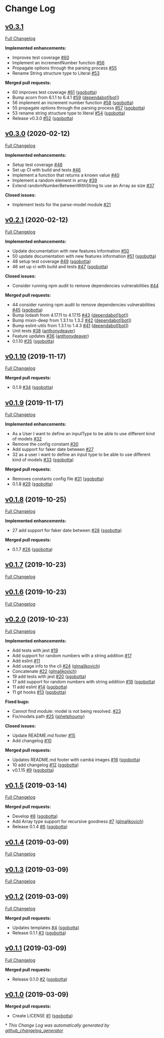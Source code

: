 # Change Log

## [v0.3.1](https://github.com/Cambalab/fake-data-generator/tree/HEAD)

[Full Changelog](https://github.com/Cambalab/fake-data-generator/compare/v0.3.0...HEAD)

**Implemented enhancements:**

- Improves test coverage [\#60](https://github.com/Cambalab/fake-data-generator/issues/60)
- Implement an incrementNumber function [\#56](https://github.com/Cambalab/fake-data-generator/issues/56)
- Propagate options through the parsing process [\#55](https://github.com/Cambalab/fake-data-generator/issues/55)
- Rename String structure type to Literal [\#53](https://github.com/Cambalab/fake-data-generator/issues/53)

**Merged pull requests:**

- 60 improves test coverage [\#61](https://github.com/Cambalab/fake-data-generator/pull/61) ([sgobotta](https://github.com/sgobotta))
- Bump acorn from 6.1.1 to 6.4.1 [\#59](https://github.com/Cambalab/fake-data-generator/pull/59) ([dependabot[bot]](https://github.com/apps/dependabot))
- 56 implement an increment number function [\#58](https://github.com/Cambalab/fake-data-generator/pull/58) ([sgobotta](https://github.com/sgobotta))
- 55 propagate options through the parsing process [\#57](https://github.com/Cambalab/fake-data-generator/pull/57) ([sgobotta](https://github.com/sgobotta))
- 53 rename string structure type to literal [\#54](https://github.com/Cambalab/fake-data-generator/pull/54) ([sgobotta](https://github.com/sgobotta))
- Release v0.3.0 [\#52](https://github.com/Cambalab/fake-data-generator/pull/52) ([sgobotta](https://github.com/sgobotta))

## [v0.3.0](https://github.com/Cambalab/fake-data-generator/tree/v0.3.0) (2020-02-12)
[Full Changelog](https://github.com/Cambalab/fake-data-generator/compare/v0.2.1...v0.3.0)

**Implemented enhancements:**

- Setup test coverage [\#48](https://github.com/Cambalab/fake-data-generator/issues/48)
- Set up CI with build and tests [\#46](https://github.com/Cambalab/fake-data-generator/issues/46)
- Implement a function that returns a known value [\#40](https://github.com/Cambalab/fake-data-generator/issues/40)
- Implement a random element in array [\#39](https://github.com/Cambalab/fake-data-generator/issues/39)
- Extend randomNumberBetweenWithString to use an Array as size [\#37](https://github.com/Cambalab/fake-data-generator/issues/37)

**Closed issues:**

- Implement tests for the parse-model module [\#21](https://github.com/Cambalab/fake-data-generator/issues/21)

## [v0.2.1](https://github.com/Cambalab/fake-data-generator/tree/v0.2.1) (2020-02-12)
[Full Changelog](https://github.com/Cambalab/fake-data-generator/compare/v0.1.10...v0.2.1)

**Implemented enhancements:**

- Update documentation with new features information [\#50](https://github.com/Cambalab/fake-data-generator/issues/50)
- 50 update documentation with new features information [\#51](https://github.com/Cambalab/fake-data-generator/pull/51) ([sgobotta](https://github.com/sgobotta))
- 48 setup test coverage [\#49](https://github.com/Cambalab/fake-data-generator/pull/49) ([sgobotta](https://github.com/sgobotta))
- 46 set up ci with build and tests [\#47](https://github.com/Cambalab/fake-data-generator/pull/47) ([sgobotta](https://github.com/sgobotta))

**Closed issues:**

- Consider running npm audit to remove dependencies vulnerabilities [\#44](https://github.com/Cambalab/fake-data-generator/issues/44)

**Merged pull requests:**

- 44 consider running npm audit to remove dependencies vulnerabilities [\#45](https://github.com/Cambalab/fake-data-generator/pull/45) ([sgobotta](https://github.com/sgobotta))
- Bump lodash from 4.17.11 to 4.17.15 [\#43](https://github.com/Cambalab/fake-data-generator/pull/43) ([dependabot[bot]](https://github.com/apps/dependabot))
- Bump mixin-deep from 1.3.1 to 1.3.2 [\#42](https://github.com/Cambalab/fake-data-generator/pull/42) ([dependabot[bot]](https://github.com/apps/dependabot))
- Bump eslint-utils from 1.3.1 to 1.4.3 [\#41](https://github.com/Cambalab/fake-data-generator/pull/41) ([dependabot[bot]](https://github.com/apps/dependabot))
- Unit tests [\#38](https://github.com/Cambalab/fake-data-generator/pull/38) ([anthonydeaver](https://github.com/anthonydeaver))
- Feature updates [\#36](https://github.com/Cambalab/fake-data-generator/pull/36) ([anthonydeaver](https://github.com/anthonydeaver))
- 0.1.10 [\#35](https://github.com/Cambalab/fake-data-generator/pull/35) ([sgobotta](https://github.com/sgobotta))

## [v0.1.10](https://github.com/Cambalab/fake-data-generator/tree/v0.1.10) (2019-11-17)
[Full Changelog](https://github.com/Cambalab/fake-data-generator/compare/v0.1.9...v0.1.10)

**Merged pull requests:**

- 0.1.9 [\#34](https://github.com/Cambalab/fake-data-generator/pull/34) ([sgobotta](https://github.com/sgobotta))

## [v0.1.9](https://github.com/Cambalab/fake-data-generator/tree/v0.1.9) (2019-11-17)
[Full Changelog](https://github.com/Cambalab/fake-data-generator/compare/v0.1.8...v0.1.9)

**Implemented enhancements:**

- As a User I want to define an inputType to be able to use different kind of models [\#32](https://github.com/Cambalab/fake-data-generator/issues/32)
- Remove the config constant [\#30](https://github.com/Cambalab/fake-data-generator/issues/30)
- Add support for faker date between [\#27](https://github.com/Cambalab/fake-data-generator/issues/27)
- 32 as a user i want to define an input type to be able to use different kind of models [\#33](https://github.com/Cambalab/fake-data-generator/pull/33) ([sgobotta](https://github.com/sgobotta))

**Merged pull requests:**

- Removes constants config file [\#31](https://github.com/Cambalab/fake-data-generator/pull/31) ([sgobotta](https://github.com/sgobotta))
- 0.1.8 [\#29](https://github.com/Cambalab/fake-data-generator/pull/29) ([sgobotta](https://github.com/sgobotta))

## [v0.1.8](https://github.com/Cambalab/fake-data-generator/tree/v0.1.8) (2019-10-25)
[Full Changelog](https://github.com/Cambalab/fake-data-generator/compare/v0.1.7...v0.1.8)

**Implemented enhancements:**

- 27 add support for faker date between [\#28](https://github.com/Cambalab/fake-data-generator/pull/28) ([sgobotta](https://github.com/sgobotta))

**Merged pull requests:**

- 0.1.7 [\#26](https://github.com/Cambalab/fake-data-generator/pull/26) ([sgobotta](https://github.com/sgobotta))

## [v0.1.7](https://github.com/Cambalab/fake-data-generator/tree/v0.1.7) (2019-10-23)
[Full Changelog](https://github.com/Cambalab/fake-data-generator/compare/v0.1.6...v0.1.7)

## [v0.1.6](https://github.com/Cambalab/fake-data-generator/tree/v0.1.6) (2019-10-23)
[Full Changelog](https://github.com/Cambalab/fake-data-generator/compare/v0.2.0...v0.1.6)

## [v0.2.0](https://github.com/Cambalab/fake-data-generator/tree/v0.2.0) (2019-10-23)
[Full Changelog](https://github.com/Cambalab/fake-data-generator/compare/v0.1.5...v0.2.0)

**Implemented enhancements:**

- Add tests with jest [\#19](https://github.com/Cambalab/fake-data-generator/issues/19)
- Add support for random numbers with a string addition [\#17](https://github.com/Cambalab/fake-data-generator/issues/17)
- Add eslint [\#11](https://github.com/Cambalab/fake-data-generator/issues/11)
- Add usage info to the cli [\#24](https://github.com/Cambalab/fake-data-generator/pull/24) ([glmaljkovich](https://github.com/glmaljkovich))
- Concatenate [\#22](https://github.com/Cambalab/fake-data-generator/pull/22) ([glmaljkovich](https://github.com/glmaljkovich))
- 19 add tests with jest [\#20](https://github.com/Cambalab/fake-data-generator/pull/20) ([sgobotta](https://github.com/sgobotta))
- 17 add support for random numbers with string addition [\#18](https://github.com/Cambalab/fake-data-generator/pull/18) ([sgobotta](https://github.com/sgobotta))
- 11 add eslint [\#14](https://github.com/Cambalab/fake-data-generator/pull/14) ([sgobotta](https://github.com/sgobotta))
- 11 git hooks [\#13](https://github.com/Cambalab/fake-data-generator/pull/13) ([sgobotta](https://github.com/sgobotta))

**Fixed bugs:**

- Cannot find module: model is not being resolved. [\#23](https://github.com/Cambalab/fake-data-generator/issues/23)
- Fix/models path [\#25](https://github.com/Cambalab/fake-data-generator/pull/25) ([jphetphoumy](https://github.com/jphetphoumy))

**Closed issues:**

- Update README.md footer [\#15](https://github.com/Cambalab/fake-data-generator/issues/15)
- Add changelog [\#10](https://github.com/Cambalab/fake-data-generator/issues/10)

**Merged pull requests:**

- Updates README.md footer with cambá images [\#16](https://github.com/Cambalab/fake-data-generator/pull/16) ([sgobotta](https://github.com/sgobotta))
- 10 add changelog [\#12](https://github.com/Cambalab/fake-data-generator/pull/12) ([sgobotta](https://github.com/sgobotta))
- v0.1.15 [\#9](https://github.com/Cambalab/fake-data-generator/pull/9) ([sgobotta](https://github.com/sgobotta))

## [v0.1.5](https://github.com/Cambalab/fake-data-generator/tree/v0.1.5) (2019-03-14)
[Full Changelog](https://github.com/Cambalab/fake-data-generator/compare/v0.1.4...v0.1.5)

**Merged pull requests:**

- Develop [\#8](https://github.com/Cambalab/fake-data-generator/pull/8) ([sgobotta](https://github.com/sgobotta))
- Add Array type support for recursive goodness [\#7](https://github.com/Cambalab/fake-data-generator/pull/7) ([glmaljkovich](https://github.com/glmaljkovich))
- Release 0.1.4 [\#6](https://github.com/Cambalab/fake-data-generator/pull/6) ([sgobotta](https://github.com/sgobotta))

## [v0.1.4](https://github.com/Cambalab/fake-data-generator/tree/v0.1.4) (2019-03-09)
[Full Changelog](https://github.com/Cambalab/fake-data-generator/compare/v0.1.3...v0.1.4)

## [v0.1.3](https://github.com/Cambalab/fake-data-generator/tree/v0.1.3) (2019-03-09)
[Full Changelog](https://github.com/Cambalab/fake-data-generator/compare/v0.1.2...v0.1.3)

## [v0.1.2](https://github.com/Cambalab/fake-data-generator/tree/v0.1.2) (2019-03-09)
[Full Changelog](https://github.com/Cambalab/fake-data-generator/compare/v0.1.1...v0.1.2)

**Merged pull requests:**

- Updates templates [\#4](https://github.com/Cambalab/fake-data-generator/pull/4) ([sgobotta](https://github.com/sgobotta))
- Release 0.1.1 [\#3](https://github.com/Cambalab/fake-data-generator/pull/3) ([sgobotta](https://github.com/sgobotta))

## [v0.1.1](https://github.com/Cambalab/fake-data-generator/tree/v0.1.1) (2019-03-09)
[Full Changelog](https://github.com/Cambalab/fake-data-generator/compare/v0.1.0...v0.1.1)

**Merged pull requests:**

- Release 0.1.0 [\#2](https://github.com/Cambalab/fake-data-generator/pull/2) ([sgobotta](https://github.com/sgobotta))

## [v0.1.0](https://github.com/Cambalab/fake-data-generator/tree/v0.1.0) (2019-03-09)
**Merged pull requests:**

- Create LICENSE [\#1](https://github.com/Cambalab/fake-data-generator/pull/1) ([sgobotta](https://github.com/sgobotta))



\* *This Change Log was automatically generated by [github_changelog_generator](https://github.com/skywinder/Github-Changelog-Generator)*